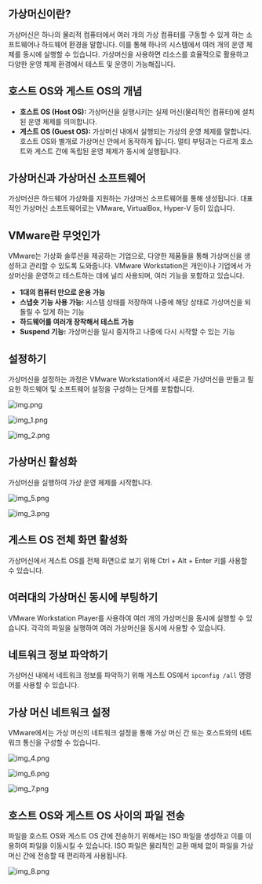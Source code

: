 ## **가상머신이란?**
가상머신은 하나의 물리적 컴퓨터에서 여러 개의 가상 컴퓨터를 구동할 수 있게 하는 소프트웨어나 하드웨어 환경을 말합니다. 이를 통해 하나의 시스템에서 여러 개의 운영 체제를 동시에 실행할 수 있습니다. 가상머신을 사용하면 리소스를 효율적으로 활용하고 다양한 운영 체제 환경에서 테스트 및 운영이 가능해집니다.

## **호스트 OS와 게스트 OS의 개념**
- **호스트 OS (Host OS):** 가상머신을 실행시키는 실제 머신(물리적인 컴퓨터)에 설치된 운영 체제를 의미합니다.
- **게스트 OS (Guest OS):** 가상머신 내에서 실행되는 가상의 운영 체제를 말합니다. 호스트 OS와 별개로 가상머신 안에서 동작하게 됩니다. 멀티 부팅과는 다르게 호스트와 게스트 간에 독립된 운영 체제가 동시에 실행됩니다.

## **가상머신과 가상머신 소프트웨어**
가상머신은 하드웨어 가상화를 지원하는 가상머신 소프트웨어를 통해 생성됩니다. 대표적인 가상머신 소프트웨어로는 VMware, VirtualBox, Hyper-V 등이 있습니다.

## **VMware란 무엇인가**
VMware는 가상화 솔루션을 제공하는 기업으로, 다양한 제품들을 통해 가상머신을 생성하고 관리할 수 있도록 도와줍니다. VMware Workstation은 개인이나 기업에서 가상머신을 운영하고 테스트하는 데에 널리 사용되며, 여러 기능을 포함하고 있습니다.

- **1대의 컴퓨터 만으로 운용 가능**
- **스냅숏 기능 사용 가능:** 시스템 상태를 저장하여 나중에 해당 상태로 가상머신을 되돌릴 수 있게 하는 기능
- **하드웨어를 여러개 장착해서 테스트 가능**
- **Suspend 기능:** 가상머신을 일시 중지하고 나중에 다시 시작할 수 있는 기능

## **설정하기**
가상머신을 설정하는 과정은 VMware Workstation에서 새로운 가상머신을 만들고 필요한 하드웨어 및 소프트웨어 설정을 구성하는 단계를 포함합니다.

![img.png](img.png)

![img_1.png](img_1.png)

![img_2.png](img_2.png)

## **가상머신 활성화**
가상머신을 실행하여 가상 운영 체제를 시작합니다.

![img_5.png](img_5.png)

![img_3.png](img_3.png)

## **게스트 OS 전체 화면 활성화**
가상머신에서 게스트 OS를 전체 화면으로 보기 위해 Ctrl + Alt + Enter 키를 사용할 수 있습니다.

## **여러대의 가상머신 동시에 부팅하기**
VMware Workstation Player를 사용하여 여러 개의 가상머신을 동시에 실행할 수 있습니다. 각각의 파일을 실행하여 여러 가상머신을 동시에 사용할 수 있습니다.

## **네트워크 정보 파악하기**
가상머신 내에서 네트워크 정보를 파악하기 위해 게스트 OS에서 `ipconfig /all` 명령어를 사용할 수 있습니다.

## **가상 머신 네트워크 설정**
VMware에서는 가상 머신의 네트워크 설정을 통해 가상 머신 간 또는 호스트와의 네트워크 통신을 구성할 수 있습니다.

![img_4.png](img_4.png)

![img_6.png](img_6.png)

![img_7.png](img_7.png)

## **호스트 OS와 게스트 OS 사이의 파일 전송**
파일을 호스트 OS와 게스트 OS 간에 전송하기 위해서는 ISO 파일을 생성하고 이를 이용하여 파일을 이동시킬 수 있습니다. ISO 파일은 물리적인 교환 매체 없이 파일을 가상 머신 간에 전송할 때 편리하게 사용됩니다.

![img_8.png](img_8.png)
